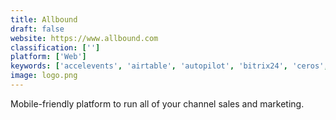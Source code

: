 ```yaml
---
title: Allbound
draft: false 
website: https://www.allbound.com
classification: ['']
platform: ['Web']
keywords: ['accelevents', 'airtable', 'autopilot', 'bitrix24', 'ceros', 'contentful', 'eventmobi', 'nicejob', 'onehub', 'paperflite', 'payscape_registration', 'signalhire', 'unily', 'vanilla_forums', 'volunteerlocal', 'eply', 'idloom-events', 'rsvpbook']
image: logo.png
---
```

Mobile-friendly platform to run all of your channel sales and marketing.